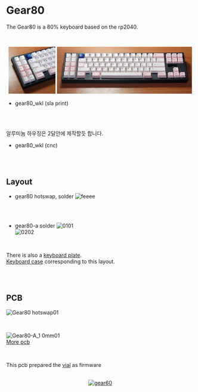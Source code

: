 # Gear80<br/>
The Gear80 is a 80% keyboard based on the rp2040.

<br/>

<p align="center">
  <img src="img/gear80_wkl_sla02.jpg" style="width: 25%;"/>  
  <img src="img/gear80_wkl_sla01.jpg" style="width: 72%;"/>
</p>

- gear80_wkl (sla print)

<br/><br/>


알루미늄 하우징은 2달안에 제작할듯 합니다.<br/>
- gear80_wkl (cnc)

<br/><br/>


## Layout<br/>

- gear80 hotswap, solder
![feeee](https://github.com/cosmosalad/Gear80/assets/45204109/19175925-e0bf-4c29-8ef2-8541385072e9)
<br/>
<br/>

- gear80-a solder
![0101](https://github.com/cosmosalad/Gear80/assets/45204109/689b81e6-bc58-499f-8709-8534283e4830)<br/>
![0202](https://github.com/cosmosalad/Gear80/assets/45204109/bc78121a-aac2-418a-a08a-1b998d3e4eb3)<br/>

<br/>

There is also a [keyboard plate](https://github.com/cosmosalad/Gear80/tree/main/plate).<br/>
[Keyboard case](https://github.com/cosmosalad/Gear80/tree/main/case) corresponding to this layout.<br/>

<br/><br/>



## PCB<br/>
![Gear80 hotswap01](https://github.com/cosmosalad/Gear80/assets/45204109/6a480475-2310-4fbc-9ffa-52cb97365e97)<br/>

<br/>

![Gear80-A_1 0mm01](https://github.com/cosmosalad/Gear80/assets/45204109/2526988f-1b09-4fdd-9c7d-e32aa2a8d63d)<br/>
[More pcb ](https://github.com/cosmosalad/Gear80/tree/main/pcb)<br/>

<br/>

This pcb prepared the [vial](https://github.com/cosmosalad/Gear80/tree/main/vial) as firmware<br/><br/>


<p align="center">
  <a href="https://youtube.com/embed/gBcXavTLRE8">
    <img src="http://img.youtube.com/vi/lhAkio-YmMc/0.jpg" alt="gear60">
  </a>
</p>
<br/>
